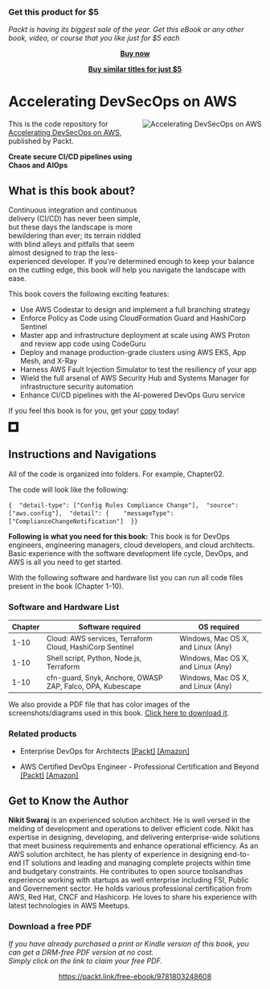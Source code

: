 
### Get this product for $5

<i>Packt is having its biggest sale of the year. Get this eBook or any other book, video, or course that you like just for $5 each</i>


<b><p align='center'>[Buy now](https://packt.link/9781803248608)</p></b>


<b><p align='center'>[Buy similar titles for just $5](https://subscription.packtpub.com/search)</p></b>


# Accelerating DevSecOps on AWS

<a href="https://www.packtpub.com/product/accelerating-devsecops-on-aws/9781803248608?utm_source=github&utm_medium=repository&utm_campaign=9781803248608"><img src="https://static.packt-cdn.com/products/9781803248608/cover/smaller" alt="Accelerating DevSecOps on AWS" height="256px" align="right"></a>

This is the code repository for [Accelerating DevSecOps on AWS](https://www.packtpub.com/product/accelerating-devsecops-on-aws/9781803248608?utm_source=github&utm_medium=repository&utm_campaign=9781803248608), published by Packt.

**Create secure CI/CD pipelines using Chaos and AIOps**

## What is this book about?
Continuous integration and continuous delivery (CI/CD) has never been simple, but these days the landscape is more bewildering than ever; its terrain riddled with blind alleys and pitfalls that seem almost designed to trap the less-experienced developer. If you're determined enough to keep your balance on the cutting edge, this book will help you navigate the landscape with ease. 

This book covers the following exciting features:

* Use AWS Codestar to design and implement a full branching strategy
* Enforce Policy as Code using CloudFormation Guard and HashiCorp Sentinel
* Master app and infrastructure deployment at scale using AWS Proton and review app code using CodeGuru
* Deploy and manage production-grade clusters using AWS EKS, App Mesh, and X-Ray
* Harness AWS Fault Injection Simulator to test the resiliency of your app
* Wield the full arsenal of AWS Security Hub and Systems Manager for infrastructure security automation
* Enhance CI/CD pipelines with the AI-powered DevOps Guru service

If you feel this book is for you, get your [copy](https://www.amazon.com/dp/1803248602) today!

<a href="https://www.packtpub.com/?utm_source=github&utm_medium=banner&utm_campaign=GitHubBanner"><img src="https://raw.githubusercontent.com/PacktPublishing/GitHub/master/GitHub.png" 
alt="https://www.packtpub.com/" border="5" /></a>

## Instructions and Navigations
All of the code is organized into folders. For example, Chapter02.

The code will look like the following:
```
{  "detail-type": ["Config Rules Compliance Change"],  "source": ["aws.config"],  "detail": {    "messageType": ["ComplianceChangeNotification"]  }}
```

**Following is what you need for this book:**
This book is for DevOps engineers, engineering managers, cloud developers, and cloud architects. Basic experience with the software development life cycle, DevOps, and AWS is all you need to get started.

With the following software and hardware list you can run all code files present in the book (Chapter 1-10).
### Software and Hardware List
| Chapter | Software required | OS required |
| -------- | ------------------------------------ | ----------------------------------- |
| 1-10 | Cloud: AWS services, Terraform Cloud, HashiCorp Sentinel | Windows, Mac OS X, and Linux (Any) |
| 1-10 | Shell script, Python, Node.js, Terraform | Windows, Mac OS X, and Linux (Any) |
| 1-10 | cfn-guard, Snyk, Anchore, OWASP ZAP, Falco, OPA, Kubescape | Windows, Mac OS X, and Linux (Any) |

We also provide a PDF file that has color images of the screenshots/diagrams used in this book. [Click here to download it]( https://static.packt-cdn.com/downloads/9781803248608_ColorImages.pdf).

### Related products
* Enterprise DevOps for Architects [[Packt]](https://www.packtpub.com/product/enterprise-devops-for-architects/9781801812153?utm_source=github&utm_medium=repository&utm_campaign=9781801812153) [[Amazon]](https://www.amazon.com/dp/1801812152)

* AWS Certified DevOps Engineer - Professional Certification and Beyond [[Packt]](https://www.packtpub.com/product/aws-certified-devops-engineer-professional-certification-and-beyond/9781801074452?utm_source=github&utm_medium=repository&utm_campaign=9781801074452) [[Amazon]](https://www.amazon.com/dp/1801074453)

## Get to Know the Author
**Nikit Swaraj**
is an experienced solution architect. He is well versed in the melding of development and operations to deliver efficient code. Nikit has expertise in designing, developing, and delivering enterprise-wide solutions that meet business requirements and enhance operational efficiency. As an AWS solution architect, he has plenty of experience in designing end-to-end IT solutions and leading and managing complete projects within time and budgetary constraints. He contributes to open source toolsandhas experience working with startups as well enterprise including FSI, Public and Governement sector. He holds various professional certification from AWS, Red Hat, CNCF and Hashicorp. He loves to share his experience with latest technologies in AWS Meetups.
### Download a free PDF

 <i>If you have already purchased a print or Kindle version of this book, you can get a DRM-free PDF version at no cost.<br>Simply click on the link to claim your free PDF.</i>
<p align="center"> <a href="https://packt.link/free-ebook/9781803248608">https://packt.link/free-ebook/9781803248608 </a> </p>